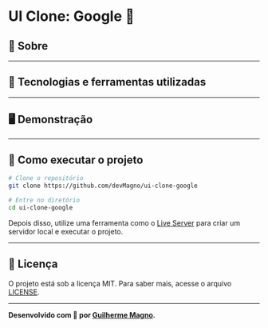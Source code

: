 # UI Clone: Google 🔎
<p align="center">
	
</p>

## 📖 Sobre   


---

## 🚀 Tecnologias e ferramentas utilizadas


---

## 🖥️ Demonstração



---

## 🔧 Como executar o projeto

```bash
# Clone o repositório
git clone https://github.com/devMagno/ui-clone-google

# Entre no diretório
cd ui-clone-google
```
Depois disso, utilize uma ferramenta como o [Live Server](https://marketplace.visualstudio.com/items?itemName=ritwickdey.LiveServer) para criar um servidor local e executar o projeto.

---

## 📝 Licença

O projeto está sob a licença MIT. Para saber mais, acesse o arquivo [LICENSE](https://github.com/devMagno/ui-clone-google/blob/main/LICENSE).

---
**Desenvolvido com 🤍 por [Guilherme Magno](https://github.com/devmagno/).**
